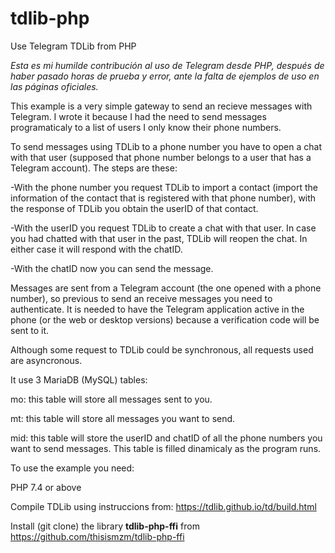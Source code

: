# tdlib-php
Use Telegram TDLib from PHP

*Esta es mi humilde contribución al uso de Telegram desde PHP, después de haber pasado horas de prueba y error, ante la falta de ejemplos de uso en las páginas oficiales.*

This example is a very simple gateway to send an recieve messages with Telegram. I wrote it because I had the need to send messages programaticaly to a list of users I only know their phone numbers.

To send messages using TDLib to a phone number you have to open a chat with that user (supposed that phone number belongs to a user that has a Telegram account). The steps are these:

-With the phone number you request TDLib to import a contact (import the information of the contact that is registered with that phone number), with the response of TDLib you obtain the userID of that contact.

-With the userID you request TDLib to create a chat with that user. In case you had chatted with that user in the past, TDLib will reopen the chat. In either case it will respond with the chatID.

-With the chatID now you can send the message.

Messages are sent from a Telegram account (the one opened with a phone number), so previous to send an receive messages you need to authenticate. It is needed to have the Telegram application active in the phone (or the web or desktop versions) because a verification code will be sent to it.

Although some request to TDLib could be synchronous, all requests used are asyncronous.

It use 3 MariaDB (MySQL) tables:

mo: this table will store all messages sent to you. 

mt: this table will store all messages you want to send.

mid: this table will store the userID and chatID of all the phone numbers you want to send messages. This table is filled dinamicaly as the program runs.

To use the example you need:

PHP 7.4 or above

Compile TDLib using instruccions from: https://tdlib.github.io/td/build.html

Install (git clone) the library **tdlib-php-ffi** from https://github.com/thisismzm/tdlib-php-ffi 

